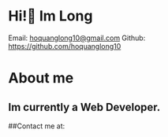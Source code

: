 # Hi!🙌 Im Long
Email: hoquanglong10@gmail.com
Github: https://github.com/hoquanglong10
# About me
## Im currently a Web Developer.
##Contact me at:
